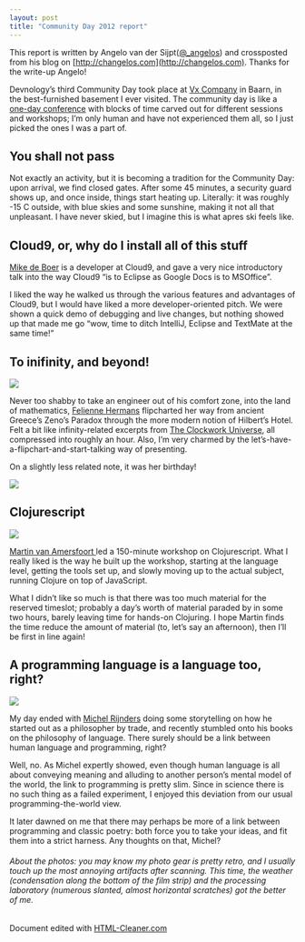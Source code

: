 ```yaml
---
layout: post
title: "Community Day 2012 report"
---
```


This report is written by Angelo van der Sijpt([@_angelos](http://twitter.com/_angelos)) and crossposted from his blog on [http://changelos.com](http://changelos.com). Thanks for the write-up Angelo!

Devnology&rsquo;s third Community Day took place at [Vx Company](http://www.vxcompany.com/) in Baarn, in the best-furnished basement I ever visited. The community day is like a [one-day conference](nl/bijeenkomsten/details/43-community-day-2012) with blocks of time carved out for different sessions and workshops; I&rsquo;m only human and have not experienced them all, so I just picked the ones I was a part of.

## You shall not pass

[](images/stories/Events/communityday/comdayA1.jpg)

Not exactly an activity, but it is becoming a tradition for the Community Day: upon arrival, we find closed gates. After some 45 minutes, a security guard shows up, and once inside, things start heating up. Literally: it was roughly -15 C outside, with blue skies and some sunshine, making it not all that unpleasant. I have never skied, but I imagine this is what apres ski feels like.

## Cloud9, or, why do I install all of this stuff

[Mike de Boer](https://twitter.com/mikedeboer) is a developer at Cloud9, and gave a very nice introductory talk into the way Cloud9&nbsp;&ldquo;is to Eclipse as Google Docs is to MSOffice&rdquo;.

I liked the way he walked us through the various features and advantages of Cloud9, but I would have liked a more developer-oriented pitch. We were shown a quick demo of debugging and live changes, but nothing showed up that made me go &ldquo;wow, time to ditch IntelliJ, Eclipse and TextMate at the same time!&rdquo;

## To inifinity, and beyond!


![](images/stories/Events/communityday/comdayA2.jpg)



Never too shabby to take an engineer out of his comfort zone, into the land of mathematics, [Felienne Hermans](https://twitter.com/felienne) flipcharted her way from ancient Greece&rsquo;s Zeno&rsquo;s Paradox through the more modern notion of Hilbert&rsquo;s Hotel. Felt a bit like infinity-related excerpts from [The Clockwork Universe](http://www.amazon.com/Clockwork-Universe-Newton-Society-ebook/dp/B004GB1TTA), all compressed into roughly an hour. Also, I&rsquo;m very charmed by the let&rsquo;s-have-a-flipchart-and-start-talking way of presenting.

On a slightly less related note, it was her birthday!


![](http://devnology.nl/images/stories/Events/communityday/comdayA3.jpg)



## Clojurescript


![](images/stories/Events/communityday/comdayA4.jpg)



[Martin van Amersfoort ](https://twitter.com/mamersfo)led a 150-minute workshop on Clojurescript. What I really liked is the way he built up the workshop, starting at the language level, getting the tools set up, and slowly moving up to the actual subject, running Clojure on top of JavaScript.

What I didn&rsquo;t like so much is that there was too much material for the reserved timeslot; probably a day&rsquo;s worth of material paraded by in some two hours, barely leaving time for hands-on Clojuring. I hope Martin finds the time reduce the amount of material (to, let&rsquo;s say an afternoon), then I&rsquo;ll be first in line again!

## A programming language is a language too, right?


![](images/stories/Events/communityday/comdayA5.jpg)



My day ended with [Michel Rijnders](https://twitter.com/mrijn) doing some storytelling on how he started out as a philosopher by trade, and recently stumbled onto his books on the philosophy of language. There surely should be a link between human language and programming, right?

Well, no. As Michel expertly showed, even though human language is all about conveying meaning and alluding to another person&rsquo;s mental model of the world, the link to programming is pretty slim. Since in science there is no such thing as a failed experiment, I enjoyed this deviation from our usual programming-the-world view.

It later dawned on me that there may perhaps be more of a link between programming and classic poetry: both force you to take your ideas, and fit them into a strict harness. Any thoughts on that, Michel?

###### About the photos: you may know my photo gear is pretty retro, and I usually touch up the most annoying artifacts after scanning. This time, the weather (condensation along the bottom of the film strip) and the processing laboratory (numerous slanted, almost horizontal scratches) got the better of me.

Document edited with [HTML-Cleaner.com](http://www.html-cleaner.com)
